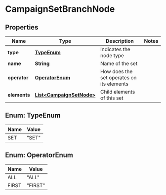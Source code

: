 

# CampaignSetBranchNode

## Properties

Name | Type | Description | Notes
------------ | ------------- | ------------- | -------------
**type** | [**TypeEnum**](#TypeEnum) | Indicates the node type | 
**name** | **String** | Name of the set | 
**operator** | [**OperatorEnum**](#OperatorEnum) | How does the set operates on its elements | 
**elements** | [**List&lt;CampaignSetNode&gt;**](CampaignSetNode.md) | Child elements of this set | 



## Enum: TypeEnum

Name | Value
---- | -----
SET | &quot;SET&quot;



## Enum: OperatorEnum

Name | Value
---- | -----
ALL | &quot;ALL&quot;
FIRST | &quot;FIRST&quot;



